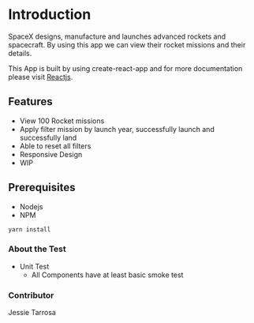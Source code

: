 # Introduction

SpaceX designs, manufacture and launches advanced rockets and spacecraft. By using this app we can view their rocket missions and their details.

This App is built by using create-react-app and for more documentation please visit [Reactjs](https://reactjs.org/).

## Features
- View 100 Rocket missions
- Apply filter mission by launch year, successfully launch and successfully land
- Able to reset all filters
- Responsive Design
- WIP

## Prerequisites
- Nodejs
- NPM
```
yarn install
```

### About the Test
- Unit Test
  - All Components have at least basic smoke test

### Contributor
Jessie Tarrosa